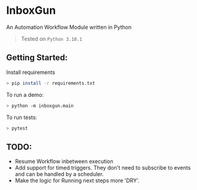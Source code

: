 # InboxGun
An Automation Workflow Module written in Python

> Tested on `Python 3.10.1`


## Getting Started:
Install requirements
```bash
> pip install -r requirements.txt
```

To run a demo:
```bash
> python -m inboxgun.main
```

To run tests:

```bash
> pytest 
```

## TODO: 
 - Resume Workflow inbetween execution
 - Add support for timed triggers. They don't need to subscribe to events and can be handled by a scheduler.
 - Make the logic for Running next steps more 'DRY'.
